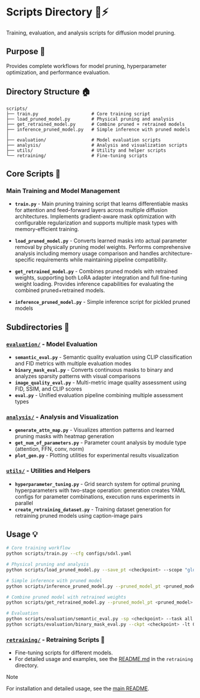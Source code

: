 # Scripts Directory 📜⚡

Training, evaluation, and analysis scripts for diffusion model pruning.

## Purpose 🎯

Provides complete workflows for model pruning, hyperparameter optimization, and performance evaluation.

## Directory Structure 🏠

```
scripts/
├── train.py                    # Core training script
├── load_pruned_model.py        # Physical pruning and analysis
├── get_retrained_model.py      # Combine pruned + retrained models
├── inference_pruned_model.py   # Simple inference with pruned models
│
├── evaluation/                 # Model evaluation scripts
├── analysis/                   # Analysis and visualization scripts
├── utils/                      # Utility and helper scripts
└── retraining/                 # Fine-tuning scripts
```

## Core Scripts 📜

### Main Training and Model Management
- **`train.py`** - Main pruning training script that learns differentiable masks for attention and feed-forward layers across multiple diffusion architectures. Implements gradient-aware mask optimization with configurable regularization and supports multiple mask types with memory-efficient training.

- **`load_pruned_model.py`** - Converts learned masks into actual parameter removal by physically pruning model weights. Performs comprehensive analysis including memory usage comparison and handles architecture-specific requirements while maintaining pipeline compatibility.

- **`get_retrained_model.py`** - Combines pruned models with retrained weights, supporting both LoRA adapter integration and full fine-tuning weight loading. Provides inference capabilities for evaluating the combined pruned+retrained models.

- **`inference_pruned_model.py`** - Simple inference script for pickled pruned models

## Subdirectories 📁

### [`evaluation/`](./evaluation/) - Model Evaluation
- **`semantic_eval.py`** - Semantic quality evaluation using CLIP classification and FID metrics with multiple evaluation modes
- **`binary_mask_eval.py`** - Converts continuous masks to binary and analyzes sparsity patterns with visual comparisons
- **`image_quality_eval.py`** - Multi-metric image quality assessment using FID, SSIM, and CLIP scores
- **`eval.py`** - Unified evaluation pipeline combining multiple assessment types

### [`analysis/`](./analysis/) - Analysis and Visualization
- **`generate_attn_map.py`** - Visualizes attention patterns and learned pruning masks with heatmap generation
- **`get_num_of_parameters.py`** - Parameter count analysis by module type (attention, FFN, conv, norm)
- **`plot_gen.py`** - Plotting utilities for experimental results visualization

### [`utils/`](./utils/) - Utilities and Helpers
- **`hyperparameter_tuning.py`** - Grid search system for optimal pruning hyperparameters with two-stage operation: generation creates YAML configs for parameter combinations, execution runs experiments in parallel
- **`create_retraining_dataset.py`** - Training dataset generation for retraining pruned models using caption-image pairs

## Usage 💡

```bash
# Core training workflow
python scripts/train.py --cfg configs/sdxl.yaml

# Physical pruning and analysis
python scripts/load_pruned_model.py --save_pt <checkpoint> --scope "global" --ratio 0.9 --save_pruned_model

# Simple inference with pruned model
python scripts/inference_pruned_model.py --pruned_model_pt <pruned_model>

# Combine pruned model with retrained weights
python scripts/get_retrained_model.py --pruned_model_pt <pruned_model> --lora_pt <lora_weights>

# Evaluation
python scripts/evaluation/semantic_eval.py -sp <checkpoint> --task all
python scripts/evaluation/binary_mask_eval.py --ckpt <checkpoint> -lt 0.001
```

### [`retraining/`](./retraining/) - Retraining Scripts 🔄
- Fine-tuning scripts for different models.
- For detailed usage and examples, see the [README.md](./retraining/README.md) in the `retraining` directory.

> [!NOTE]
> For installation and detailed usage, see the [main README](../README.md).
